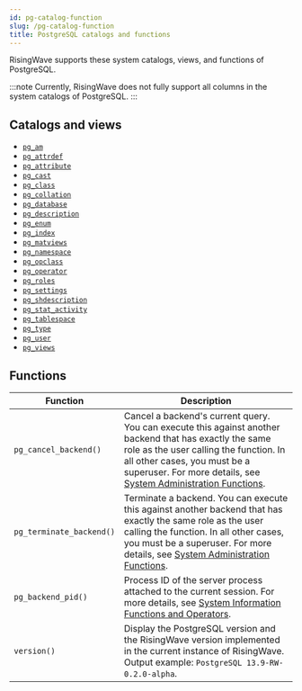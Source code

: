 ```yaml
---
id: pg-catalog-function
slug: /pg-catalog-function
title: PostgreSQL catalogs and functions
---
```

RisingWave supports these system catalogs, views, and functions of PostgreSQL.

:::note
Currently, RisingWave does not fully support all columns in the system catalogs of PostgreSQL.
:::

## Catalogs and views

- [`pg_am`](https://www.postgresql.org/docs/current/catalog-pg-am.html)
- [`pg_attrdef`](https://www.postgresql.org/docs/current/catalog-pg-attrdef.html)
- [`pg_attribute`](https://www.postgresql.org/docs/current/catalog-pg-attribute.html)
- [`pg_cast`](https://www.postgresql.org/docs/current/catalog-pg-cast.html)
- [`pg_class`](https://www.postgresql.org/docs/current/catalog-pg-class.html)
- [`pg_collation`](https://www.postgresql.org/docs/current/catalog-pg-collation.html)
- [`pg_database`](https://www.postgresql.org/docs/current/catalog-pg-database.html)
- [`pg_description`](https://www.postgresql.org/docs/current/catalog-pg-description.html)
- [`pg_enum`](https://www.postgresql.org/docs/current/catalog-pg-enum.html)
- [`pg_index`](https://www.postgresql.org/docs/current/catalog-pg-index.html)
- [`pg_matviews`](https://www.postgresql.org/docs/current/view-pg-matviews.html)
- [`pg_namespace`](https://www.postgresql.org/docs/current/catalog-pg-namespace.html)
- [`pg_opclass`](https://www.postgresql.org/docs/current/catalog-pg-opclass.html)
- [`pg_operator`](https://www.postgresql.org/docs/current/catalog-pg-operator.html)
- [`pg_roles`](https://www.postgresql.org/docs/current/view-pg-roles.html)
- [`pg_settings`](https://www.postgresql.org/docs/current/view-pg-settings.html)
- [`pg_shdescription`](https://www.postgresql.org/docs/current/catalog-pg-shdescription.html)
- [`pg_stat_activity`](https://www.postgresql.org/docs/current/monitoring-stats.html#MONITORING-PG-STAT-ACTIVITY-VIEW)
- [`pg_tablespace`](https://www.postgresql.org/docs/current/catalog-pg-tablespace.html)
- [`pg_type`](https://www.postgresql.org/docs/current/catalog-pg-type.html)
- [`pg_user`](https://www.postgresql.org/docs/current/view-pg-user.html)
- [`pg_views`](https://www.postgresql.org/docs/current/view-pg-views.html)


## Functions

|Function|Description|
|---|---|
|`pg_cancel_backend()`|Cancel a backend's current query. You can execute this against another backend that has exactly the same role as the user calling the function. In all other cases, you must be a superuser. For more details, see [System Administration Functions](https://www.postgresql.org/docs/current/functions-admin.html).|
|`pg_terminate_backend()`| Terminate a backend. You can execute this against another backend that has exactly the same role as the user calling the function. In all other cases, you must be a superuser. For more details, see [System Administration Functions](https://www.postgresql.org/docs/current/functions-admin.html).|
|`pg_backend_pid()`| Process ID of the server process attached to the current session. For more details, see [System Information Functions and Operators](https://www.postgresql.org/docs/current/functions-info.html).|
|`version()` | Display the PostgreSQL version and the RisingWave version implemented in the current instance of RisingWave. Output example: `PostgreSQL 13.9-RW-0.2.0-alpha`.|


